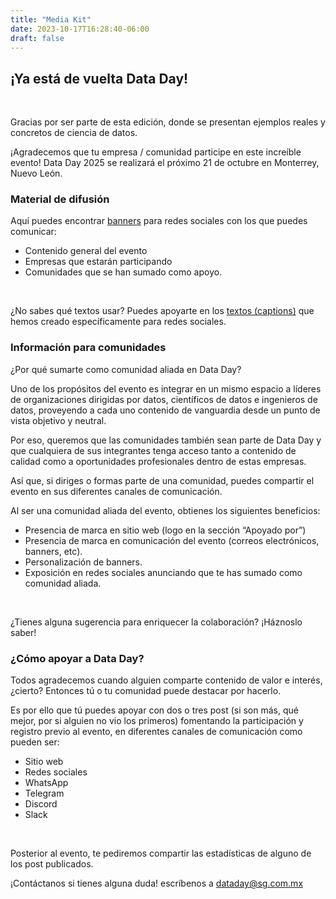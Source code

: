 ```yaml
---
title: "Media Kit"
date: 2023-10-17T16:28:40-06:00
draft: false
---
```


<strong><h2 class="text-center">¡Ya está de vuelta Data Day!</h2></strong>

<br>

Gracias por ser parte de esta edición, donde se presentan ejemplos reales y concretos de ciencia de datos.

¡Agradecemos que tu empresa / comunidad participe en este increíble evento! Data Day 2025 se realizará el próximo 21 de octubre en Monterrey, Nuevo León.

### Material de difusión

Aquí puedes encontrar [banners](https://drive.google.com/drive/folders/1HhZuvAqT8UMLVIY1cfp9-91V14gdQsH_) para redes sociales con los que puedes comunicar:

* Contenido general del evento
* Empresas que estarán participando
* Comunidades que se han sumado como apoyo.

<br>

¿No sabes qué textos usar? Puedes apoyarte en los [textos (captions)](https://docs.google.com/document/d/1YxZC3a3CnY8WlalDJ8YlYZkntToBz4zFxlc6VfiN_T8/edit?usp=sharing) que hemos creado específicamente para redes sociales.

### Información para comunidades

¿Por qué sumarte como comunidad aliada en Data Day?

Uno de los propósitos del evento es integrar en un mismo espacio a líderes de organizaciones dirigidas por datos, científicos de datos e ingenieros de datos, proveyendo a cada uno contenido de vanguardia desde un punto de vista objetivo y neutral.

Por eso, queremos que las comunidades también sean parte de Data Day y que cualquiera de sus integrantes tenga acceso tanto a contenido de calidad como a oportunidades profesionales dentro de estas empresas.

Así que, si diriges o formas parte de una comunidad, puedes compartir el evento en sus diferentes canales de comunicación.

Al ser una comunidad aliada del evento, obtienes los siguientes beneficios:

* Presencia de marca en sitio web (logo en la sección “Apoyado por”)
* Presencia de marca en comunicación del evento (correos electrónicos, banners, etc).
* Personalización de banners.
* Exposición en redes sociales anunciando que te has sumado como comunidad aliada.

<br>

¿Tienes alguna sugerencia para enriquecer la colaboración? ¡Háznoslo saber!

### ¿Cómo apoyar a Data Day?

Todos agradecemos cuando alguien comparte contenido de valor e interés, ¿cierto? Entonces tú o tu comunidad puede destacar por hacerlo.

Es por ello que tú puedes apoyar con dos o tres post (si son más, qué mejor, por si alguien no vio los primeros) fomentando la participación y registro previo al evento, en diferentes canales de comunicación como pueden ser:

* Sitio web
* Redes sociales
* WhatsApp
* Telegram
* Discord
* Slack

<br>

Posterior al evento, te pediremos compartir las estadísticas de alguno de los post publicados.

¡Contáctanos si tienes alguna duda! escríbenos a dataday@sg.com.mx

